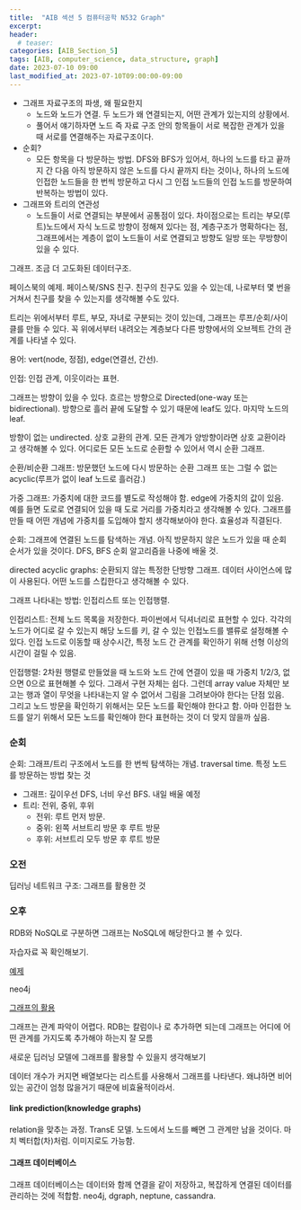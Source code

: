 ```yaml
---
title:  "AIB 섹션 5 컴퓨터공학 N532 Graph"
excerpt:
header:
  # teaser:
categories: [AIB_Section_5]
tags: [AIB, computer_science, data_structure, graph]
date: 2023-07-10 09:00
last_modified_at: 2023-07-10T09:00:00-09:00
---
```


- 그래프 자료구조의 파생, 왜 필요한지
  - 노드와 노드가 연결. 두 노드가 왜 연결되는지, 어떤 관계가 있는지의 상황에서.
  - 풀어서 얘기하자면 노드 즉 자료 구조 안의 항목들이 서로 복잡한 관계가 있을 때 서로를 연결해주는 자료구조이다.
- 순회?
  - 모든 항목을 다 방문하는 방법. DFS와 BFS가 있어서, 하나의 노드를 타고 끝까지 간 다음 아직 방문하지 않은 노드를 다시 끝까지 타는 것이나, 하나의 노드에 인접한 노드들을 한 번씩 방문하고 다시 그 인접 노드들의 인접 노드를 방문하여 반복하는 방법이 있다.
- 그래프와 트리의 연관성
  - 노드들이 서로 연결되는 부분에서 공통점이 있다. 차이점으로는 트리는 부모(루트)노드에서 자식 노드로 방향이 정해져 있다는 점, 계층구조가 명확하다는 점, 그래프에서는 계층이 없이 노드들이 서로 연결되고 방향도 일방 또는 무방향이 있을 수 있다.

그래프. 조금 더 고도화된 데이터구조.

페이스북의 예제. 페이스북/SNS 친구. 친구의 친구도 있을 수 있는데, 나로부터 몇 번을 거쳐서 친구를 찾을 수 있는지를 생각해볼 수도 있다.

트리는 위에서부터 루트, 부모, 자녀로 구분되는 것이 있는데, 그래프는 루프/순회/사이클를 만들 수 있다. 꼭 위에서부터 내려오는 계층보다 다른 방향에서의 오브젝트 간의 관계를 나타낼 수 있다.

용어: vert(node, 정점), edge(연결선, 간선).

인접: 인접 관계, 이웃이라는 표현.

그래프는 방향이 있을 수 있다. 흐르는 방향으로 Directed(one-way 또는 bidirectional). 방향으로 흘러 끝에 도달할 수 있기 때문에 leaf도 있다. 마지막 노드의 leaf.

방향이 없는 undirected. 상호 교환의 관계. 모든 관계가 양방향이라면 상호 교환이라고 생각해볼 수 있다. 어디로든 모든 노드로 순환할 수 있어서 역시 순환 그래프.

순환/비순환 그래프: 방문했던 노드에 다시 방문하는 순환 그래프 또는 그럴 수 없는 acyclic(루프가 없이 leaf 노드로 흘러감.)

가중 그래프: 가중치에 대한 코드를 별도로 작성해야 함. edge에 가중치의 값이 있음. 예를 들면 도로로 연결되어 있을 때 도로 거리를 가중치라고 생각해볼 수 있다. 그래프를 만들 때 어떤 개념에 가중치를 도입해야 할지 생각해보아야 한다. 효율성과 직결된다.

순회: 그래프에 연결된 노드를 탐색하는 개념. 아직 방문하지 않은 노드가 있을 때 순회 순서가 있을 것이다. DFS, BFS 순회 알고리즘을 나중에 배울 것.

directed acyclic graphs: 순환되지 않는 특정한 단방향 그래프. 데이터 사이언스에 많이 사용된다. 어떤 노드를 스킵한다고 생각해볼 수 있다.

그래프 나타내는 방법: 인접리스트 또는 인접행렬.

인접리스트: 전체 노드 목록을 저장한다. 파이썬에서 딕셔너리로 표현할 수 있다. 각각의 노드가 어디로 갈 수 있는지 해당 노드를 키, 갈 수 있는 인접노드를 밸류로 설정해볼 수 있다. 인접 노드로 이동할 때 상수시간, 특정 노드 간 관계를 확인하기 위해 선형 이상의 시간이 걸릴 수 있음.

인접행렬: 2차원 행렬로 만들었을 때 노드와 노드 간에 연결이 있을 때 가중치 1/2/3, 없으면 0으로 표현해볼 수 있다. 그래서 구현 자체는 쉽다. 그런데 array value 자체만 보고는 행과 열이 무엇을 나타내는지 알 수 없어서 그림을 그려보아야 한다는 단점 있음. 그리고 노드 방문을 확인하기 위해서는 모든 노드를 확인해야 한다고 함. 아마 인접한 노드를 알기 위해서 모든 노드를 확인해야 한다 표현하는 것이 더 맞지 않을까 싶음.

### 순회
순회: 그래프/트리 구조에서 노드를 한 번씩 탐색하는 개념. traversal time. 특정 노드를 방문하는 방법 찾는 것

- 그래프: 깊이우선 DFS, 너비 우선 BFS. 내일 배울 예정
- 트리: 전위, 중위, 후위
  - 전위: 루트 먼저 방문.
  - 중위: 왼쪽 서브트리 방문 후 루트 방문
  - 후위: 서브트리 모두 방문 후 루트 방문

### 오전
딥러닝 네트워크 구조: 그래프를 활용한 것

### 오후
RDB와 NoSQL로 구분하면 그래프는 NoSQL에 해당한다고 볼 수 있다.

자습자료 꼭 확인해보기.

[예제](https://tech.kakao.com/2016/01/29/opensource-1-s2graph/)

neo4j

[그래프의 활용](https://www.slideshare.net/onlyjiny/knowledge-graph-introduction-and-use-cases)

그래프는 관계 파악이 어렵다. RDB는 칼럼이나 로 추가하면 되는데 그래프는 어디에 어떤 관계를 가지도록 추가해야 하는지 잘 모름

새로운 딥러닝 모델에 그래프를 활용할 수 있을지 생각해보기

데이터 개수가 커지면 배열보다는 리스트를 사용해서 그래프를 나타낸다. 왜냐하면 비어 있는 공간이 엄청 많을거기 때문에 비효율적이라서.

#### link prediction(knowledge graphs)
relation을 맞추는 과정. TransE 모델. 노드에서 노드를 빼면 그 관계만 남을 것이다. 마치 벡터합(차)처럼. 이미지로도 가능함.

#### 그래프 데이터베이스
그래프 데이터베이스는 데이터와 함께 연결을 같이 저장하고, 복잡하게 연결된 데이터를 관리하는 것에 적합함. neo4j, dgraph, neptune, cassandra.

